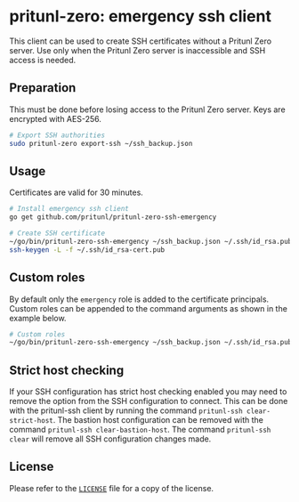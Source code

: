 # pritunl-zero: emergency ssh client

This client can be used to create SSH certificates without a Pritunl Zero
server. Use only when the Pritunl Zero server is inaccessible and SSH access
is needed.

## Preparation

This must be done before losing access to the Pritunl Zero server. Keys are encrypted with AES-256.

```bash
# Export SSH authorities
sudo pritunl-zero export-ssh ~/ssh_backup.json
```

## Usage

Certificates are valid for 30 minutes.

```bash
# Install emergency ssh client
go get github.com/pritunl/pritunl-zero-ssh-emergency

# Create SSH certificate
~/go/bin/pritunl-zero-ssh-emergency ~/ssh_backup.json ~/.ssh/id_rsa.pub
ssh-keygen -L -f ~/.ssh/id_rsa-cert.pub
```

## Custom roles

By default only the `emergency` role is added to the certificate principals.
Custom roles can be appended to the command arguments as shown in the example
below.

```bash
# Custom roles
~/go/bin/pritunl-zero-ssh-emergency ~/ssh_backup.json ~/.ssh/id_rsa.pub role1 role2
```

## Strict host checking

If your SSH configuration has strict host checking enabled you may need to
remove the option from the SSH configuration to connect. This can be done with
the pritunl-ssh client by running the command `pritunl-ssh clear-strict-host`.
The bastion host configuration can be removed with the command
`pritunl-ssh clear-bastion-host`. The command `pritunl-ssh clear` will remove
all SSH configuration changes made.

## License

Please refer to the [`LICENSE`](LICENSE) file for a copy of the license.
